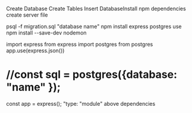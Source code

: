 Create Database
Create Tables
Insert DatabaseInstall npm  dependencies
create server file

psql -f migration.sql  "database name"
npm install express postgres
use npm install --save-dev nodemon

import express from express
import postgres from postgres
app.use(express.json())
# //const sql = postgres({database: "name" });
const app = express();
"type: "module" above dependencies